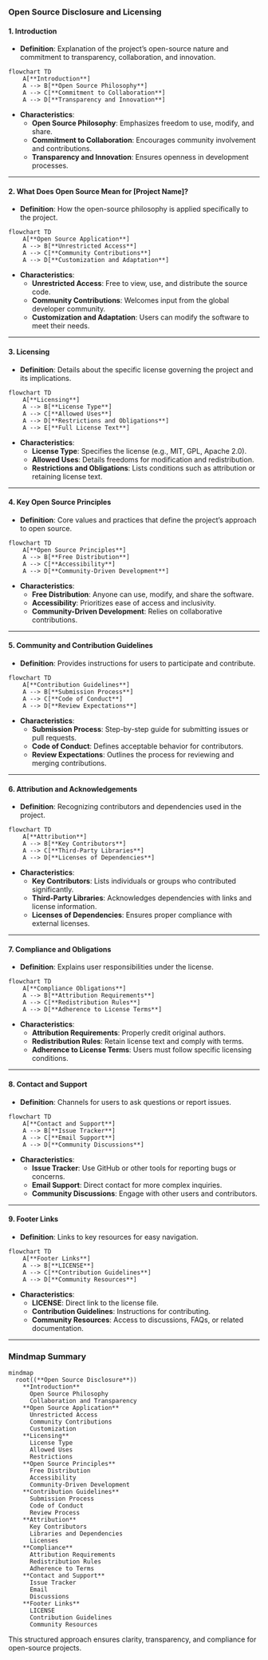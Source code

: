 ### **Open Source Disclosure and Licensing**

#### **1. Introduction**

- **Definition**: Explanation of the project’s open-source nature and commitment to transparency, collaboration, and innovation.

```mermaid
flowchart TD
    A[**Introduction**]
    A --> B[**Open Source Philosophy**]
    A --> C[**Commitment to Collaboration**]
    A --> D[**Transparency and Innovation**]
```

- **Characteristics**:
  - **Open Source Philosophy**: Emphasizes freedom to use, modify, and share.
  - **Commitment to Collaboration**: Encourages community involvement and contributions.
  - **Transparency and Innovation**: Ensures openness in development processes.

---

#### **2. What Does Open Source Mean for [Project Name]?**

- **Definition**: How the open-source philosophy is applied specifically to the project.

```mermaid
flowchart TD
    A[**Open Source Application**]
    A --> B[**Unrestricted Access**]
    A --> C[**Community Contributions**]
    A --> D[**Customization and Adaptation**]
```

- **Characteristics**:
  - **Unrestricted Access**: Free to view, use, and distribute the source code.
  - **Community Contributions**: Welcomes input from the global developer community.
  - **Customization and Adaptation**: Users can modify the software to meet their needs.

---

#### **3. Licensing**

- **Definition**: Details about the specific license governing the project and its implications.

```mermaid
flowchart TD
    A[**Licensing**]
    A --> B[**License Type**]
    A --> C[**Allowed Uses**]
    A --> D[**Restrictions and Obligations**]
    A --> E[**Full License Text**]
```

- **Characteristics**:
  - **License Type**: Specifies the license (e.g., MIT, GPL, Apache 2.0).
  - **Allowed Uses**: Details freedoms for modification and redistribution.
  - **Restrictions and Obligations**: Lists conditions such as attribution or retaining license text.

---

#### **4. Key Open Source Principles**

- **Definition**: Core values and practices that define the project’s approach to open source.

```mermaid
flowchart TD
    A[**Open Source Principles**]
    A --> B[**Free Distribution**]
    A --> C[**Accessibility**]
    A --> D[**Community-Driven Development**]
```

- **Characteristics**:
  - **Free Distribution**: Anyone can use, modify, and share the software.
  - **Accessibility**: Prioritizes ease of access and inclusivity.
  - **Community-Driven Development**: Relies on collaborative contributions.

---

#### **5. Community and Contribution Guidelines**

- **Definition**: Provides instructions for users to participate and contribute.

```mermaid
flowchart TD
    A[**Contribution Guidelines**]
    A --> B[**Submission Process**]
    A --> C[**Code of Conduct**]
    A --> D[**Review Expectations**]
```

- **Characteristics**:
  - **Submission Process**: Step-by-step guide for submitting issues or pull requests.
  - **Code of Conduct**: Defines acceptable behavior for contributors.
  - **Review Expectations**: Outlines the process for reviewing and merging contributions.

---

#### **6. Attribution and Acknowledgements**

- **Definition**: Recognizing contributors and dependencies used in the project.

```mermaid
flowchart TD
    A[**Attribution**]
    A --> B[**Key Contributors**]
    A --> C[**Third-Party Libraries**]
    A --> D[**Licenses of Dependencies**]
```

- **Characteristics**:
  - **Key Contributors**: Lists individuals or groups who contributed significantly.
  - **Third-Party Libraries**: Acknowledges dependencies with links and license information.
  - **Licenses of Dependencies**: Ensures proper compliance with external licenses.

---

#### **7. Compliance and Obligations**

- **Definition**: Explains user responsibilities under the license.

```mermaid
flowchart TD
    A[**Compliance Obligations**]
    A --> B[**Attribution Requirements**]
    A --> C[**Redistribution Rules**]
    A --> D[**Adherence to License Terms**]
```

- **Characteristics**:
  - **Attribution Requirements**: Properly credit original authors.
  - **Redistribution Rules**: Retain license text and comply with terms.
  - **Adherence to License Terms**: Users must follow specific licensing conditions.

---

#### **8. Contact and Support**

- **Definition**: Channels for users to ask questions or report issues.

```mermaid
flowchart TD
    A[**Contact and Support**]
    A --> B[**Issue Tracker**]
    A --> C[**Email Support**]
    A --> D[**Community Discussions**]
```

- **Characteristics**:
  - **Issue Tracker**: Use GitHub or other tools for reporting bugs or concerns.
  - **Email Support**: Direct contact for more complex inquiries.
  - **Community Discussions**: Engage with other users and contributors.

---

#### **9. Footer Links**

- **Definition**: Links to key resources for easy navigation.

```mermaid
flowchart TD
    A[**Footer Links**]
    A --> B[**LICENSE**]
    A --> C[**Contribution Guidelines**]
    A --> D[**Community Resources**]
```

- **Characteristics**:
  - **LICENSE**: Direct link to the license file.
  - **Contribution Guidelines**: Instructions for contributing.
  - **Community Resources**: Access to discussions, FAQs, or related documentation.

---

### **Mindmap Summary**

```mermaid
mindmap
  root((**Open Source Disclosure**))
    **Introduction**
      Open Source Philosophy
      Collaboration and Transparency
    **Open Source Application**
      Unrestricted Access
      Community Contributions
      Customization
    **Licensing**
      License Type
      Allowed Uses
      Restrictions
    **Open Source Principles**
      Free Distribution
      Accessibility
      Community-Driven Development
    **Contribution Guidelines**
      Submission Process
      Code of Conduct
      Review Process
    **Attribution**
      Key Contributors
      Libraries and Dependencies
      Licenses
    **Compliance**
      Attribution Requirements
      Redistribution Rules
      Adherence to Terms
    **Contact and Support**
      Issue Tracker
      Email
      Discussions
    **Footer Links**
      LICENSE
      Contribution Guidelines
      Community Resources
```

This structured approach ensures clarity, transparency, and compliance for open-source projects.
